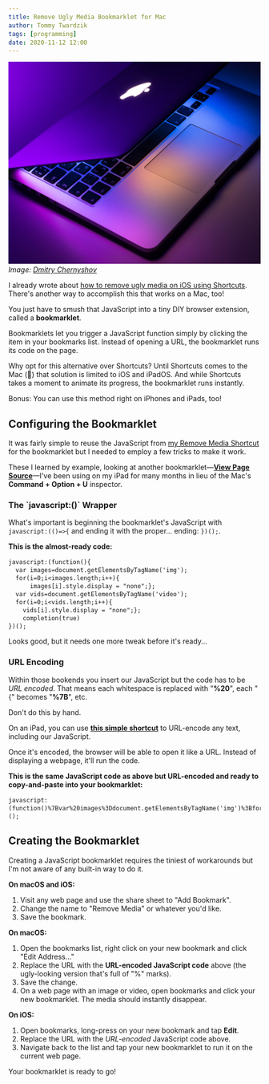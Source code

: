 ```yaml
---
title: Remove Ugly Media Bookmarklet for Mac
author: Tommy Twardzik
tags: [programming]
date: 2020-11-12 12:00
---
```


<!-- description: Use a little JavaScript to create a simple bookmarklet that removes unsightly or distracting media from webpages. -->

![A silver MacBook opening its lid with ambient purple light.](/assets/images/silver-macbook-opening-lid.jpg)
_Image: [Dmitry Chernyshov][dmitrychernyshov]_

I already wrote about [how to remove ugly media on iOS using Shortcuts][shortcuts-article]. There's another way to accomplish this that works on a Mac, too!

You just have to smush that JavaScript into a tiny DIY browser extension, called a **bookmarklet**.

Bookmarklets let you trigger a JavaScript function simply by clicking the item in your bookmarks list. Instead of opening a URL, the bookmarklet runs its code on the page.

Why opt for this alternative over Shortcuts? Until Shortcuts comes to the Mac (🤞) that solution is limited to iOS and iPadOS. And while Shortcuts takes a moment to animate its progress, the bookmarklet runs instantly.

Bonus: You can use this method right on iPhones and iPads, too!

## Configuring the Bookmarklet

It was fairly simple to reuse the JavaScript from [my Remove Media Shortcut][shortcut] for the bookmarklet but I needed to employ a few tricks to make it work.

These I learned by example, looking at another bookmarklet—**[View Page Source][source-bookmarklet]**—I've been using on my iPad for many months in lieu of the Mac's **Command + Option + U** inspector.

### The \`javascript:()` Wrapper

What's important is beginning the bookmarklet's JavaScript with `javascript:(()=>{` and ending it with the proper… ending: `})();`.

**This is the almost-ready code:**

```
javascript:(function(){
  var images=document.getElementsByTagName('img');
  for(i=0;i<images.length;i++){
      images[i].style.display = "none";};
  var vids=document.getElementsByTagName('video');
  for(i=0;i<vids.length;i++){
    vids[i].style.display = "none";};
    completion(true)
})();
```

Looks good, but it needs one more tweak before it's ready…

### URL Encoding

Within those bookends you insert our JavaScript but the code has to be _URL encoded_. That means each whitespace is replaced with "**%20**", each "{" becomes "**%7B**", etc.

Don't do this by hand.

On an iPad, you can use **[this simple shortcut][encode-sc]** to URL-encode any text, including our JavaScript.

Once it's encoded, the browser will be able to open it like a URL. Instead of displaying a webpage, it'll run the code.

**This is the same JavaScript code as above but URL-encoded and ready to copy-and-paste into your bookmarklet:**

```
javascript:(function()%7Bvar%20images%3Ddocument.getElementsByTagName('img')%3Bfor(i%3D0%3Bi%3Cimages.length%3Bi%2B%2B)%7Bimages%5Bi%5D.style.display%20%3D%20%22none%22%3B%7D%3Bvar%20vids%3Ddocument.getElementsByTagName('video')%3Bfor(i%3D0%3Bi%3Cvids.length%3Bi%2B%2B)%7Bvids%5Bi%5D.style.display%20%3D%20%22none%22%3B%7D%3Bcompletion(true)%7D)();
```

## Creating the Bookmarklet

Creating a JavaScript bookmarklet requires the tiniest of workarounds but I'm not aware of any built-in way to do it.

**On macOS and iOS:**
1. Visit any web page and use the share sheet to "Add Bookmark".
2. Change the name to "Remove Media" or whatever you'd like.
3. Save the bookmark.

**On macOS:**
1. Open the bookmarks list, right click on your new bookmark and click "Edit Address…"
2. Replace the URL with the **URL-encoded JavaScript code** above (the ugly-looking version that's full of "%" marks).
3. Save the change.
4. On a web page with an image or video, open bookmarks and click your new bookmarklet. The media should instantly disappear.

**On iOS:**
1. Open bookmarks, long-press on your new bookmark and tap **Edit**.
2. Replace the URL with the *URL-encoded* JavaScript code above.
3. Navigate back to the list and tap your new bookmarklet to run it on the current web page.

Your bookmarklet is ready to go!


[source-bookmarklet]: https://ole.michelsen.dk/blog/view-source-on-the-ipad-and-iphone/
[encode-sc]: https://www.icloud.com/shortcuts/f3e148e6274147d59c355adf68445e7a
[shortcuts-article]: /blog/remove-media-shortcut
[shortcut]: https://www.icloud.com/shortcuts/c68e71a5ccf74cf589859630904bd2b8
[dmitrychernyshov]: https://unsplash.com/@oneor0
